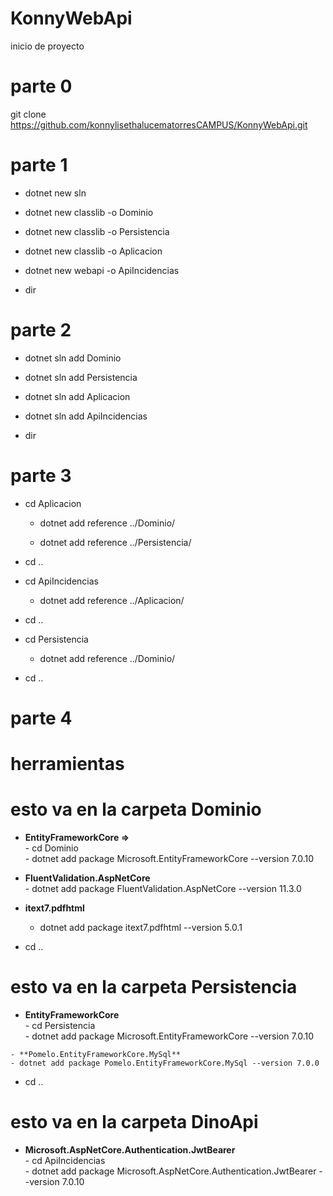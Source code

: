 # KonnyWebApi
inicio de proyecto


# parte 0

git clone https://github.com/konnylisethalucematorresCAMPUS/KonnyWebApi.git

# parte 1

   - dotnet new sln   

   - dotnet new classlib -o Dominio  

   - dotnet new classlib -o Persistencia  

   - dotnet new classlib -o Aplicacion  

   - dotnet new webapi -o ApiIncidencias  

   - dir  

# parte 2

    
   - dotnet sln add Dominio  

   - dotnet sln add Persistencia 

   - dotnet sln add Aplicacion 

   - dotnet sln add ApiIncidencias  

   - dir  

# parte 3

   - cd Aplicacion  

	   - dotnet add reference ../Dominio/  

	   - dotnet add reference ../Persistencia/  

   - cd ..  

   - cd ApiIncidencias  
   
	   - dotnet add reference ../Aplicacion/  

   - cd ..  

   - cd Persistencia  

	   - dotnet add reference ../Dominio/  

   - cd ..   
# parte 4


# herramientas 

# esto va en la carpeta Dominio

   - **EntityFrameworkCore =>**  
    - cd Dominio  
    - dotnet add package Microsoft.EntityFrameworkCore --version 7.0.10  

   - **FluentValidation.AspNetCore**  
    - dotnet add package FluentValidation.AspNetCore --version 11.3.0  

   - **itext7.pdfhtml**  
     - dotnet add package itext7.pdfhtml --version 5.0.1  

   - cd ..  

# esto va en la carpeta Persistencia  

   - **EntityFrameworkCore**  
    - cd Persistencia  
    - dotnet add package Microsoft.EntityFrameworkCore --version 7.0.10   

    - **Pomelo.EntityFrameworkCore.MySql**  
    - dotnet add package Pomelo.EntityFrameworkCore.MySql --version 7.0.0  

   - cd ..  

# esto va en la carpeta DinoApi  

   - **Microsoft.AspNetCore.Authentication.JwtBearer**  
    - cd ApiIncidencias  
    - dotnet add package Microsoft.AspNetCore.Authentication.JwtBearer --version 7.0.10  


